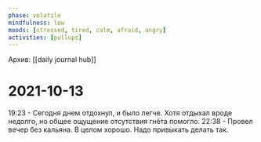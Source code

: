 ```yaml
---
phase: volatile
mindfulness: low
moods: [stressed, tired, calm, afraid, angry]
activities: [pullups]
---
```

Архив: [[daily journal hub]]
# 2021-10-13

19:23 - Сегодня днем отдохнул, и было легче. Хотя отдыхал вроде недолго, но общее ощущение отсутствия гнёта помогло.
22:38 - Провел вечер без кальяна. В целом хорошо. Надо привыкать делать так.

